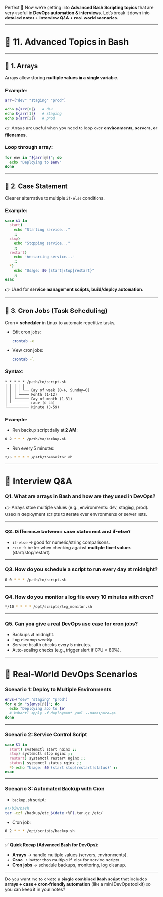 Perfect 🚀 Now we’re getting into **Advanced Bash Scripting topics** that are very useful in **DevOps automation & interviews**.
Let’s break it down into **detailed notes + interview Q\&A + real-world scenarios**.

---

# 📝 11. Advanced Topics in Bash

---

## 🔹 1. Arrays

Arrays allow storing **multiple values in a single variable**.

### Example:

```bash
arr=("dev" "staging" "prod")

echo ${arr[0]}   # dev
echo ${arr[1]}   # staging
echo ${arr[2]}   # prod
```

👉 Arrays are useful when you need to loop over **environments, servers, or filenames**.

### Loop through array:

```bash
for env in "${arr[@]}"; do
  echo "Deploying to $env"
done
```

---

## 🔹 2. Case Statement

Cleaner alternative to multiple `if-else` conditions.

### Example:

```bash
case $1 in
  start)
    echo "Starting service..."
    ;;
  stop)
    echo "Stopping service..."
    ;;
  restart)
    echo "Restarting service..."
    ;;
  *)
    echo "Usage: $0 {start|stop|restart}"
    ;;
esac
```

👉 Used for **service management scripts, build/deploy automation**.

---

## 🔹 3. Cron Jobs (Task Scheduling)

Cron = **scheduler** in Linux to automate repetitive tasks.

* Edit cron jobs:

  ```bash
  crontab -e
  ```
* View cron jobs:

  ```bash
  crontab -l
  ```

### Syntax:

```
* * * * * /path/to/script.sh
│ │ │ │ │
│ │ │ │ └── Day of week (0-6, Sunday=0)
│ │ │ └──── Month (1-12)
│ │ └────── Day of month (1-31)
│ └──────── Hour (0-23)
└────────── Minute (0-59)
```

### Example:

* Run backup script daily at **2 AM**:

```bash
0 2 * * * /path/to/backup.sh
```

* Run every 5 minutes:

```bash
*/5 * * * * /path/to/monitor.sh
```

---

# 🔹 Interview Q\&A

### **Q1. What are arrays in Bash and how are they used in DevOps?**

👉 Arrays store multiple values (e.g., environments: dev, staging, prod).
Used in deployment scripts to iterate over environments or server lists.

---

### **Q2. Difference between case statement and if-else?**

* `if-else` → good for numeric/string comparisons.
* `case` → better when checking against **multiple fixed values** (start/stop/restart).

---

### **Q3. How do you schedule a script to run every day at midnight?**

```bash
0 0 * * * /path/to/script.sh
```

---

### **Q4. How do you monitor a log file every 10 minutes with cron?**

```bash
*/10 * * * * /opt/scripts/log_monitor.sh
```

---

### **Q5. Can you give a real DevOps use case for cron jobs?**

* Backups at midnight.
* Log cleanup weekly.
* Service health checks every 5 minutes.
* Auto-scaling checks (e.g., trigger alert if CPU > 80%).

---

# 🔹 Real-World DevOps Scenarios

### **Scenario 1: Deploy to Multiple Environments**

```bash
envs=("dev" "staging" "prod")
for e in "${envs[@]}"; do
  echo "Deploying app to $e"
  # kubectl apply -f deployment.yaml --namespace=$e
done
```

---

### **Scenario 2: Service Control Script**

```bash
case $1 in
  start) systemctl start nginx ;;
  stop) systemctl stop nginx ;;
  restart) systemctl restart nginx ;;
  status) systemctl status nginx ;;
  *) echo "Usage: $0 {start|stop|restart|status}" ;;
esac
```

---

### **Scenario 3: Automated Backup with Cron**

* `backup.sh` script:

```bash
#!/bin/bash
tar -czf /backup/etc_$(date +%F).tar.gz /etc/
```

* Cron job:

```bash
0 2 * * * /opt/scripts/backup.sh
```

---

✅ **Quick Recap (Advanced Bash for DevOps):**

* **Arrays** → handle multiple values (servers, environments).
* **Case** → better than multiple if-else for service scripts.
* **Cron jobs** → schedule backups, monitoring, log cleanup.

---

Do you want me to create a **single combined Bash script** that includes **arrays + case + cron-friendly automation** (like a mini DevOps toolkit) so you can keep it in your notes?
